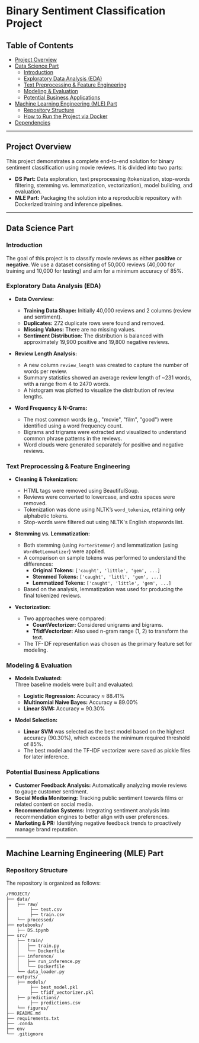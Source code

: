 # Binary Sentiment Classification Project

## Table of Contents
- [Project Overview](#project-overview)
- [Data Science Part](#data-science-part)
  - [Introduction](#introduction)
  - [Exploratory Data Analysis (EDA)](#exploratory-data-analysis-eda)
  - [Text Preprocessing & Feature Engineering](#text-preprocessing--feature-engineering)
  - [Modeling & Evaluation](#modeling--evaluation)
  - [Potential Business Applications](#potential-business-applications)
- [Machine Learning Engineering (MLE) Part](#machine-learning-engineering-mle-part)
  - [Repository Structure](#repository-structure)
  - [How to Run the Project via Docker](#how-to-run-the-project-via-docker)
- [Dependencies](#dependencies)

---

## Project Overview

This project demonstrates a complete end-to-end solution for binary sentiment classification using movie reviews. It is divided into two parts:
- **DS Part:** Data exploration, text preprocessing (tokenization, stop-words filtering, stemming vs. lemmatization, vectorization), model building, and evaluation.
- **MLE Part:** Packaging the solution into a reproducible repository with Dockerized training and inference pipelines.

---

## Data Science Part

### Introduction

The goal of this project is to classify movie reviews as either **positive** or **negative**. We use a dataset consisting of 50,000 reviews (40,000 for training and 10,000 for testing) and aim for a minimum accuracy of 85%.

### Exploratory Data Analysis (EDA)

- **Data Overview:**  
  - **Training Data Shape:** Initially 40,000 reviews and 2 columns (review and sentiment).  
  - **Duplicates:** 272 duplicate rows were found and removed.
  - **Missing Values:** There are no missing values.
  - **Sentiment Distribution:** The distribution is balanced with approximately 19,900 positive and 19,800 negative reviews.

- **Review Length Analysis:**  
  - A new column `review_length` was created to capture the number of words per review.
  - Summary statistics showed an average review length of ~231 words, with a range from 4 to 2470 words.
  - A histogram was plotted to visualize the distribution of review lengths.

- **Word Frequency & N-Grams:**  
  - The most common words (e.g., "movie", "film", "good") were identified using a word frequency count.
  - Bigrams and trigrams were extracted and visualized to understand common phrase patterns in the reviews.
  - Word clouds were generated separately for positive and negative reviews.

### Text Preprocessing & Feature Engineering

- **Cleaning & Tokenization:**  
  - HTML tags were removed using BeautifulSoup.
  - Reviews were converted to lowercase, and extra spaces were removed.
  - Tokenization was done using NLTK’s `word_tokenize`, retaining only alphabetic tokens.
  - Stop-words were filtered out using NLTK's English stopwords list.

- **Stemming vs. Lemmatization:**  
  - Both stemming (using `PorterStemmer`) and lemmatization (using `WordNetLemmatizer`) were applied.
  - A comparison on sample tokens was performed to understand the differences:
    - **Original Tokens:** `['caught', 'little', 'gem', ...]`
    - **Stemmed Tokens:** `['caught', 'littl', 'gem', ...]`
    - **Lemmatized Tokens:** `['caught', 'little', 'gem', ...]`
  - Based on the analysis, lemmatization was used for producing the final tokenized reviews.

- **Vectorization:**  
  - Two approaches were compared:
    - **CountVectorizer:** Considered unigrams and bigrams.
    - **TfidfVectorizer:** Also used n-gram range (1, 2) to transform the text.
  - The TF-IDF representation was chosen as the primary feature set for modeling.

### Modeling & Evaluation

- **Models Evaluated:**  
  Three baseline models were built and evaluated:
  - **Logistic Regression:** Accuracy ≈ 88.41%
  - **Multinomial Naive Bayes:** Accuracy ≈ 89.00%
  - **Linear SVM:** Accuracy ≈ 90.30%

- **Model Selection:**  
  - **Linear SVM** was selected as the best model based on the highest accuracy (90.30%), which exceeds the minimum required threshold of 85%.
  - The best model and the TF-IDF vectorizer were saved as pickle files for later inference.

### Potential Business Applications

- **Customer Feedback Analysis:** Automatically analyzing movie reviews to gauge customer sentiment.
- **Social Media Monitoring:** Tracking public sentiment towards films or related content on social media.
- **Recommendation Systems:** Integrating sentiment analysis into recommendation engines to better align with user preferences.
- **Marketing & PR:** Identifying negative feedback trends to proactively manage brand reputation.

---

## Machine Learning Engineering (MLE) Part

### Repository Structure

The repository is organized as follows:

```
/PROJECT/
├── data/            
│   ├── raw/
│        ├── test.csv
│        ├── train.csv
│   └── processed/
├── notebooks/       
│   ├── DS.ipynb
├── src/				
│   ├── train/
│   │   ├── train.py
│   │   └── Dockerfile
│   ├── inference/
│   │   ├── run_inference.py
│   │   └── Dockerfile
│   └── data_loader.py
├── outputs/
│   ├── models/
│        ├── best_model.pkl
│        ├── tfidf_vectorizer.pkl
│   ├── predictions/
│        ├── predictions.csv
│   └── figures/
├── README.md
├── requirements.txt
├── .conda
├── env
└── .gitignore 		

```

